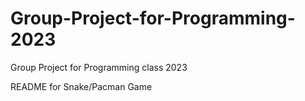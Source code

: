# Group-Project-for-Programming-2023
Group Project for Programming class 2023


README for Snake/Pacman Game
